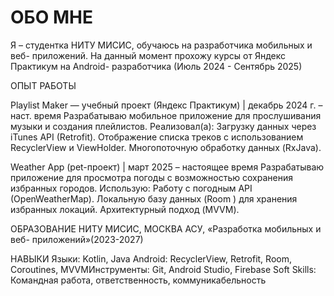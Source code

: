 # ОБО МНЕ
Я – студентка НИТУ МИСИС, обучаюсь на
разработчика мобильных и веб-
приложений. На данный момент прохожу
курсы от Яндекс Практикум на Android-
разработчика (Июль 2024 - Сентябрь 2025)


ОПЫТ РАБОТЫ

Playlist Maker — учебный проект (Яндекс
Практикум) | декабрь 2024 г.
– наст. время
Разрабатываю мобильное приложение для прослушивания
музыки и создания плейлистов.
Реализовал(а):
Загрузку данных через iTunes API (Retrofit).
Отображение списка треков с использованием RecyclerView и
ViewHolder.
Многопоточную обработку данных (RxJava).


Weather App (pet-проект) | март 2025 –
настоящее время
Разрабатываю приложение для просмотра погоды с
возможностью сохранения избранных городов.
Использую:
Работу с погодным API (OpenWeatherMap).
Локальную базу данных (Room ) для хранения избранных
локаций.
Архитектурный подход (MVVM).

ОБРАЗОВАНИЕ
НИТУ МИСИС, МОСКВА
АСУ, «Разработка мобильных и веб-
приложений»(2023-2027)

НАВЫКИ
Языки: Kotlin, Java
Android: RecyclerView, Retrofit, Room, Coroutines,
MVVMИнструменты: Git, Android Studio, Firebase
Soft Skills: Командная работа, ответственность,
коммуникабельность

